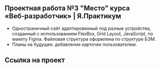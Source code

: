 ## Проектная работа №3 "Место" курса «Веб‑разработчик»  | Я.Практикум
- Одностраничный сайт адаптированный под разные устройства, созданный с использованием FlexBox, Grid Layout, JavaScript, по макету Figma. Файловая структура оформлена по структуре БЭМ.
- Планы на будущее: добавление карточек пользователем.
## Ссылка на проект
